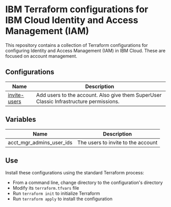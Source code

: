 # IBM Terraform configurations for IBM Cloud Identity and Access Management (IAM)

This repository contains a collection of Terraform configurations for configuring Identity and Access Management (IAM) in IBM Cloud. These are focused on account management.

## Configurations

| Name | Description |
| ---------------- | ---------------- |
| [invite-users](https://github.com/ibm-hcbt/acct-config-iam/tree/master/modules/invite-users) | Add users to the account. Also give them SuperUser Classic Infrastructure permissions. |

## Variables

| Name | Description |
| ---------------- | ---------------- |
| acct_mgr_admins_user_ids | The users to invite to the account |

## Use

Install these configurations using the standard Terraform process:
- From a command line, change directory to the configuration's directory
- Modify its `terraform.tfvars` file
- Run `terraform init` to initialize Terraform
- Run `terraform apply` to install the configuration
